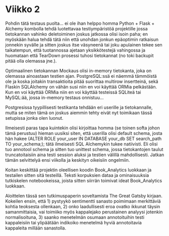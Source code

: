 # Viikko 2

Pohdin tätä testaus puolta... ei ole ihan helppo homma Python + Flask + Alchemy kombolla tehdä luotettavaa testiympäristöä projektille jossa tietokannan vahinko deletoiminen joskus jatkossa olisi isoin paha; en myöskään halua tehdä tätä niin että unohdan jonkun epäoptimin ratkaisun jonnekin syvälle ja sitten joskus itse väsyneenä tai joku apulainen tekee sen taikatempun, että tuotannossa ajetaan yksikkötestejä vahingossa ja huomataan että TearDown prosessi tuhosi tietokannat (no toki backupit pitää olla olemassa jne.).

Optimaalinen tietokannan Mockaus olisi in-memory tietokanta, joka on olemassa ainoastaan testien ajan. PostgreSQL:ssä ei näemmä tämmöistä ole ja koska joitakin transaktioita pitää suorittaa multirow insertteinä, sekä Flaskin SQLAlchemy on vähän susi niin en voi käyttää ORMia pelkästään. Kun en voi käyttää ORMia niin en voi käyttää testeissä SQLiteä tai MySQL:ää, jossa in-memory testaus onnistuu...

Postgresissa tyypillisesti testikanta tehdään eri userille ja tietokannalle, mutta se miten tämä on joskus aiemmin tehty eivät nyt toimikaan tässä setupissa jonka olen luonut.

Ilmeisesti paras tapa kuintekin olisi kirjoittaa homma (se toinen softa johon tämä perustuu) hieman uusiksi siten, että userilla olisi default schema, josta hän hakee (ALTER ROLE your_user IN DATABASE your_db SET search_path TO your_schema;); tätä ilmeisesti SQL Alchemykin tukee natiivisti. Eli olisi tuo annotool schema ja sitten tuo unittest schema, jossa tietokantojen taulut truncatoitaisiin aina testi session aluksi ja testien välillä mahdollisesti. Jatkan tämän selvittelyä ensi viikolla ja keskityn oikeisiin ongelmiin.

Koitan keskittää projektin oleellisen koodin Book_Analytics luokkaan ja testailen sitten sitä testeillä. Teksti korpuksien dataa ja ominaisuuksia tutkiskelen notebookeissa, joista sitten siirrän toimivat ideat Book_Analytics luokkaan.

Aloittelen tässä sen tutkimuspaperin soveltamista The Great Gatsby kirjaan. Kokeilen ensin, että 1) pystyykö sentimentti sanasto poimimaan merkittäviä kohtia teoksesta ollenkaan, 2) onko laadullisesti eroa ovatko ikkunat täysin samanmittaisia, vai toimiiko myös kappalejako perustainen analyysi jotenkin normalisoituna, 3) saanko menetelmän osumaan annotoituihin testi kappaleisiin tai ylipäätään indikoiko menetelmä hyviä annotoitavia kappaleita millään sanastolla.